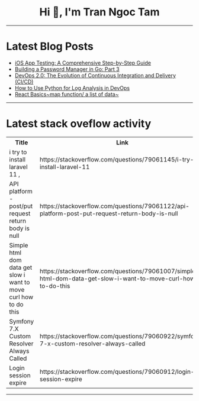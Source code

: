 <h1 align="center">Hi 👋, I'm Tran Ngoc Tam</h1>

---

# Latest Blog Posts 
<!-- BLOG-POST-LIST:START -->
- [iOS App Testing: A Comprehensive Step-by-Step Guide](https://dev.to/ronika_kashyap/ios-app-testing-a-comprehensive-step-by-step-guide-3k71)
- [Building a Password Manager in Go: Part 3](https://dev.to/svemaraju/building-a-password-manager-in-go-part-3-2il1)
- [DevOps 2.0: The Evolution of Continuous Integration and Delivery &lpar;CI/CD&rpar;](https://dev.to/eugene_starikov/devops-20-the-evolution-of-continuous-integration-and-delivery-cicd-42d4)
- [How to Use Python for Log Analysis in DevOps](https://dev.to/anshul_kichara/how-to-use-python-for-log-analysis-in-devops-4fdk)
- [React Basics~map function/ a list of data~](https://dev.to/kkr0423/react-basicsmap-function-a-list-of-data-2ohn)
<!-- BLOG-POST-LIST:END -->

---

# Latest stack oveflow activity
<table>
  <tr><th>Title</th><th>Link</th></tr>
  <!-- STACKOVERFLOW:START --><tr><td>i try to install laravel 11 ,</td><td>https://stackoverflow.com/questions/79061145/i-try-to-install-laravel-11</td></tr><tr><td>API platform - post/put request return body is null</td><td>https://stackoverflow.com/questions/79061122/api-platform-post-put-request-return-body-is-null</td></tr><tr><td>Simple html dom data get slow i want to move curl how to do this</td><td>https://stackoverflow.com/questions/79061007/simple-html-dom-data-get-slow-i-want-to-move-curl-how-to-do-this</td></tr><tr><td>Symfony 7.X Custom Resolver Always Called</td><td>https://stackoverflow.com/questions/79060922/symfony-7-x-custom-resolver-always-called</td></tr><tr><td>Login session expire</td><td>https://stackoverflow.com/questions/79060912/login-session-expire</td></tr><!-- STACKOVERFLOW:END -->
</table>

---


